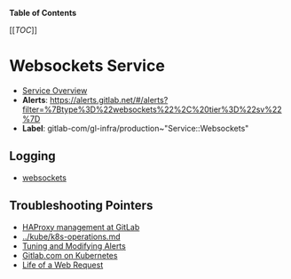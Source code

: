 <!-- MARKER: do not edit this section directly. Edit services/service-catalog.yml then run scripts/generate-docs -->

**Table of Contents**

[[_TOC_]]

# Websockets Service

* [Service Overview](https://dashboards.gitlab.net/d/websockets/websockets)
* **Alerts**: <https://alerts.gitlab.net/#/alerts?filter=%7Btype%3D%22websockets%22%2C%20tier%3D%22sv%22%7D>
* **Label**: gitlab-com/gl-infra/production~"Service::Websockets"

## Logging

* [websockets](TBD)

## Troubleshooting Pointers

* [HAProxy management at GitLab](../frontend/haproxy.md)
* [../kube/k8s-operations.md](../kube/k8s-operations.md)
* [Tuning and Modifying Alerts](../monitoring/alert_tuning.md)
* [Gitlab.com on Kubernetes](../onboarding/gitlab.com_on_k8s.md)
* [Life of a Web Request](../tutorials/overview_life_of_a_web_request.md)
<!-- END_MARKER -->

<!-- ## Summary -->

<!-- ## Architecture -->

<!-- ## Performance -->

<!-- ## Scalability -->

<!-- ## Availability -->

<!-- ## Durability -->

<!-- ## Security/Compliance -->

<!-- ## Monitoring/Alerting -->

<!-- ## Links to further Documentation -->
